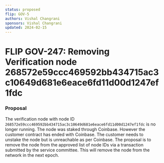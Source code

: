 ```yaml
---
status: proposed
flip: GOV-5
authors: Vishal Changrani
sponsors: Vishal Changrani
updated: 2024-02-15
---
```


# FLIP GOV-247: Removing Verification node 268572e59ccc469592bb434715ac3c10649d681e6eace6fd11d00d1247ef1fdc

### Proposal
The verification node with node ID `268572e59ccc469592bb434715ac3c10649d681e6eace6fd11d00d1247ef1fdc` is no longer running.
The node was staked through Coinbase. However the customer contract has ended with Coinbase.
The customer needs to unstake the node but is unreachable as per Coinbase.
The proposal is to remove the node from the approved list of node IDs via a transaction submitted by the service committee.
This will remove the node from the network in the next epoch.

